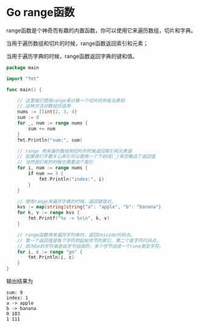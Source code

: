 # Go range函数

range函数是个神奇而有趣的内置函数，你可以使用它来遍历数组，切片和字典。

当用于遍历数组和切片的时候，range函数返回索引和元素；

当用于遍历字典的时候，range函数返回字典的键和值。

```go
package main

import "fmt"

func main() {

	// 这里我们使用range来计算一个切片的所有元素和
	// 这种方法对数组也适用
	nums := []int{2, 3, 4}
	sum := 0
	for _, num := range nums {
		sum += num
	}
	fmt.Println("sum:", sum)

	// range 用来遍历数组和切片的时候返回索引和元素值
	// 如果我们不要关心索引可以使用一个下划线(_)来忽略这个返回值
	// 当然我们有的时候也需要这个索引
	for i, num := range nums {
		if num == 3 {
			fmt.Println("index:", i)
		}
	}

	// 使用range来遍历字典的时候，返回键值对。
	kvs := map[string]string{"a": "apple", "b": "banana"}
	for k, v := range kvs {
		fmt.Printf("%s -> %s\n", k, v)
	}

	// range函数用来遍历字符串时，返回Unicode代码点。
	// 第一个返回值是每个字符的起始字节的索引，第二个是字符代码点，
	// 因为Go的字符串是由字节组成的，多个字节组成一个rune类型字符。
	for i, c := range "go" {
		fmt.Println(i, c)
	}
}
```

输出结果为

```
sum: 9
index: 1
a -> apple
b -> banana
0 103
1 111
```